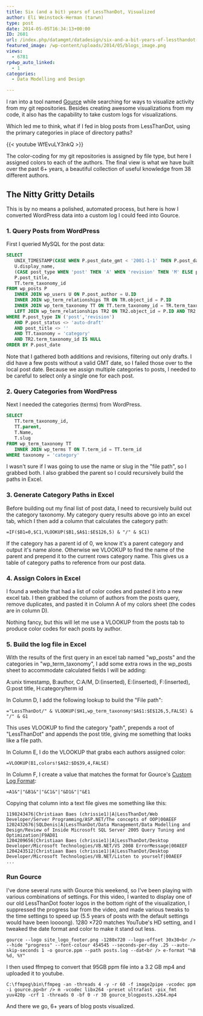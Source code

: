 ```yaml
---
title: Six (and a bit) years of LessThanDot, Visualized
author: Eli Weinstock-Herman (tarwn)
type: post
date: 2014-05-05T16:34:13+00:00
ID: 2601
url: /index.php/datamgmt/datadesign/six-and-a-bit-years-of-lessthandot-visualized/
featured_image: /wp-content/uploads/2014/05/blogs_image.png
views:
  - 6781
rp4wp_auto_linked:
  - 1
categories:
  - Data Modelling and Design

---
```

I ran into a tool named [Gource][1] while searching for ways to visualize activity from my git repositories. Besides creating awesome visualizations from my code, it also has the capability to take custom logs for visualizations.

Which led me to think, what if I fed in blog posts from LessThanDot, using the primary categories in place of directory paths?

{{< youtube WfEvuLY3nkQ >}}

The color-coding for my git repositories is assigned by file type, but here I assigned colors to each of the authors. The final view is what we have built over the past 6+ years, a beautiful collection of useful knowledge from 38 different authors.

## The Nitty Gritty Details

This is by no means a polished, automated process, but here is how I converted WordPress data into a custom log I could feed into Gource.

### 1. Query Posts from WordPress

First I queried MySQL for the post data:

```sql
SELECT 
   UNIX_TIMESTAMP(CASE WHEN P.post_date_gmt < '2001-1-1' THEN P.post_date ELSE P.post_date_gmt END) AS "timestamp",
   U.display_name, 
   (CASE post_type WHEN 'post' THEN 'A' WHEN 'revision' THEN 'M' ELSE post_type END) as "change", 
   P.post_title,
   TT.term_taxonomy_id
FROM wp_posts P
   INNER JOIN wp_users U ON P.post_author = U.ID
   INNER JOIN wp_term_relationships TR ON TR.object_id = P.ID
   INNER JOIN wp_term_taxonomy TT ON TT.term_taxonomy_id = TR.term_taxonomy_id
   LEFT JOIN wp_term_relationships TR2 ON TR2.object_id = P.ID AND TR2.term_taxonomy_id < TR.term_taxonomy_id
WHERE P.post_type IN ('post','revision')
   AND P.post_status <> 'auto-draft'
   AND post_title <> ''
   AND TT.taxonomy = 'category'
   AND TR2.term_taxonomy_id IS NULL
ORDER BY P.post_date
```
Note that I gathered both additions and revisions, filtering out only drafts. I did have a few posts without a valid GMT date, so I failed those over to the local post date. Because we assign multiple categories to posts, I needed to be careful to select only a single one for each post.

### 2. Query Categories from WordPress

Next I needed the categories (terms) from WordPress. 

```sql
SELECT 
   TT.term_taxonomy_id,
   TT.parent,
   T.Name,
   T.slug
FROM wp_term_taxonomy TT
   INNER JOIN wp_terms T ON T.term_id = TT.term_id
WHERE taxonomy = 'category'
```
I wasn't sure if I was going to use the name or slug in the "file path", so I grabbed both. I also grabbed the parent so I could recursively build the paths in Excel.

### 3. Generate Category Paths in Excel

Before building out my final list of post data, I need to recursively build out the category taxonomy. My category query results above go into an excel tab, which I then add a column that calculates the category path:

`=IF($B1=0,$C1,VLOOKUP($B1,$A$1:$E$126,5) & "/" & $C1)`

If the category has a parent id of 0, we know it's a parent category and output it's name alone. Otherwise we VLOOKUP to find the name of the parent and prepend it to the current rows category name. This gives us a table of category paths to reference from our post data.

### 4. Assign Colors in Excel

I found a website that had a list of color codes and pasted it into a new excel tab. I then grabbed the column of authors from the posts query, remove duplicates, and pasted it in Column A of my colors sheet (the codes are in column D).

Nothing fancy, but this will let me use a VLOOKUP from the posts tab to produce color codes for each posts by author.

### 5. Build the log file in Excel

With the results of the first query in an excel tab named "wp\_posts" and the categories in "wp\_term\_taxonomy", I add some extra rows in the wp\_posts sheet to accommodate calculated fields I will be adding:

A:unix timestamp, B:author, C:A/M, D:(inserted), E:(inserted), F:(inserted), G:post title, H:category/term id

In Column D, I add the following lookup to build the "File path":

`="LessThanDot/" & VLOOKUP($H1,wp_term_taxonomy!$A$1:$E$126,5,FALSE) & "/" & G1`

This uses VLOOKUP to find the category "path", prepends a root of "LessThanDot" and appends the post title, giving me something that looks like a file path.

In Column E, I do the VLOOKUP that grabs each authors assigned color:

`=VLOOKUP(B1,colors!$A$2:$D$39,4,FALSE)`

In Column F, I create a value that matches the format for Gource's [Custom Log Format][2]:

`=A1&"|"&B1&"|"&C1&"|"&D1&"|"&E1`

Copying that column into a text file gives me something like this:

```text
1198243476|Christiaan Baes (chrissie1)|A|LessThanDot/Web Developer/Server Programming/ASP.NET/The concepts of OOP|00AEEF
1202432676|SQLDenis|A|LessThanDot/Data Management/Data Modelling and Design/Review of Inside Microsoft SQL Server 2005 Query Tuning and Optimization|F9AD81
1204209656|Christiaan Baes (chrissie1)|A|LessThanDot/Desktop Developer/Microsoft Technologies/VB.NET/VS 2008 ErrorMessage|00AEEF
1204243512|Christiaan Baes (chrissie1)|A|LessThanDot/Desktop Developer/Microsoft Technologies/VB.NET/Listen to yourself|00AEEF
...
```
### Run Gource

I've done several runs with Gource this weekend, so I've been playing with various combinations of settings. For this video, I wanted to display one of our old LessThanDot footer logos in the bottom right of the visualization, I suppressed the progress bar from the video, and made various tweaks to the time settings to speed up (5.5 years of posts with the default settings would have been loooong). 1280 ×720 matches YouTube's HD setting, and I tweaked the date format and color to make it stand out less.

`gource --logo site_logo_footer.png -1280x720 --logo-offset 30x30<br />
 --hide "progress" --font-colour 454545 --seconds-per-day .25 --auto-skip-seconds 1 -o gource.ppm --path posts.log --dat<br />
e-format "%B %d, %Y"`

I then used ffmpeg to convert that 95GB ppm file into a 3.2 GB mp4 and uploaded it to youtube.

`C:\ffmpeg\bin\ffmpeg -an -threads 4 -y -r 60 -f image2pipe -vcodec ppm -i gource.pp<br />
m -vcodec libx264 -preset ultrafast -pix_fmt yuv420p -crf 1 -threads 0 -bf 0 -r 30 gource_blogposts.x264.mp4`

And there we go, 6+ years of blog posts visualized.

 [1]: https://code.google.com/p/gource/
 [2]: http://code.google.com/p/gource/wiki/CustomLogFormat